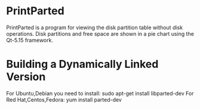 # PrintParted 
PrintParted is a program for viewing the disk partition table without disk operations. Disk partitions and free space are shown in a pie chart using the Qt-5.15 framework. 

# Building a Dynamically Linked Version
For Ubuntu,Debian you need to install: sudo apt-get install libparted-dev 
For Red Hat,Centos,Fedora: yum install parted-dev 

